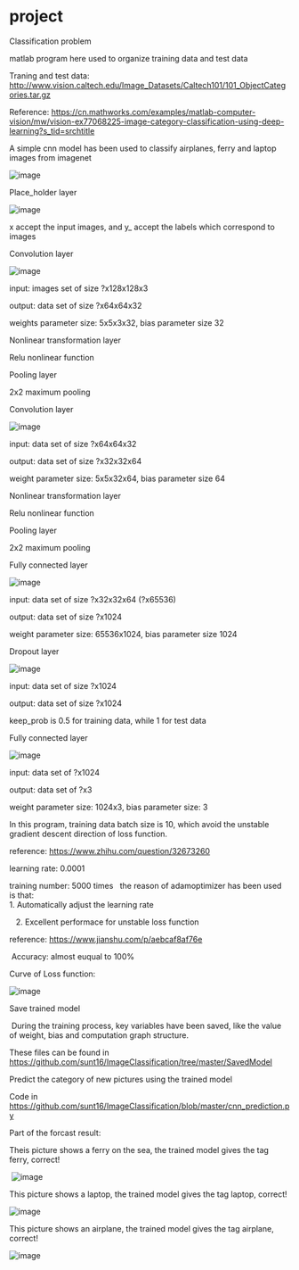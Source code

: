 # project
Classification problem 

matlab program here used to organize training data and test data

Traning and test data: http://www.vision.caltech.edu/Image_Datasets/Caltech101/101_ObjectCategories.tar.gz

Reference: https://cn.mathworks.com/examples/matlab-computer-vision/mw/vision-ex77068225-image-category-classification-using-deep-learning?s_tid=srchtitle

A simple cnn model has been used to classify airplanes, ferry and laptop images from imagenet

![image](https://github.com/sunt16/ImageClassification/blob/master/picture/pic.png)

Place_holder layer

![image](https://github.com/sunt16/ImageClassification/blob/master/picture/pic2.png)

  x accept the input images, and y_ accept the labels which correspond to images

Convolution layer

![image](https://github.com/sunt16/ImageClassification/blob/master/picture/pic3.png)
 
  input: images set of size ?x128x128x3
  
  output: data set of size ?x64x64x32
  
  weights parameter size: 5x5x3x32, bias parameter size 32

Nonlinear transformation layer

  Relu nonlinear function

Pooling layer
   
  2x2 maximum pooling

Convolution layer

![image](https://github.com/sunt16/ImageClassification/blob/master/picture/pic4.png)

  input: data set of size ?x64x64x32
  
  output: data set of size ?x32x32x64
  
  weight parameter size: 5x5x32x64, bias parameter size 64

Nonlinear transformation layer

  Relu nonlinear function
  
Pooling layer

  2x2 maximum pooling

Fully connected layer

![image](https://github.com/sunt16/ImageClassification/blob/master/picture/pic5.png)

  input: data set of size ?x32x32x64 (?x65536)

  output: data set of size ?x1024
  
  weight parameter size: 65536x1024, bias parameter size 1024
  
Dropout layer
  
![image](https://github.com/sunt16/ImageClassification/blob/master/picture/pic6.png)
  
  input: data set of size ?x1024
  
  output: data set of size ?x1024
  
  keep_prob is 0.5 for training data, while 1 for test data
  
Fully connected layer

![image](https://github.com/sunt16/ImageClassification/blob/master/picture/pic7.png)

  input: data set of ?x1024
  
  output: data set of ?x3
  
  weight parameter size: 1024x3, bias parameter size: 3
  
  In this program, training data batch size is 10, which avoid the unstable gradient descent direction of loss function.
  
  reference: https://www.zhihu.com/question/32673260
  
  learning rate: 0.0001
  
  training number: 5000 times
  
  the reason of adamoptimizer has been used is that:
    
    1. Automatically adjust the learning rate
    
    2. Excellent performace for unstable loss function
    
  reference: https://www.jianshu.com/p/aebcaf8af76e
    
  Accuracy: almost euqual to 100%
  
  Curve of Loss function:
  
  ![image](https://github.com/sunt16/ImageClassification/blob/master/picture/pic1.png)
    
Save trained model
  
  During the training process, key variables have been saved, like the value of weight, bias and computation graph structure.
  
  These files can be found in https://github.com/sunt16/ImageClassification/tree/master/SavedModel
  
Predict the category of new pictures using the trained model
  
  Code in https://github.com/sunt16/ImageClassification/blob/master/cnn_prediction.py
  
  Part of the forcast result:
  
  Theis picture shows a ferry on the sea, the trained model gives the tag ferry, correct!
  
  ![image](https://github.com/sunt16/ImageClassification/blob/master/picture/pic8.png)
  
  This picture shows a laptop, the trained model gives the tag laptop, correct!
  
  ![image](https://github.com/sunt16/ImageClassification/blob/master/picture/pic9.png)
  
  This picture shows an airplane, the trained model gives the tag airplane, correct! 
  
  ![image](https://github.com/sunt16/ImageClassification/blob/master/picture/pic11.png)
